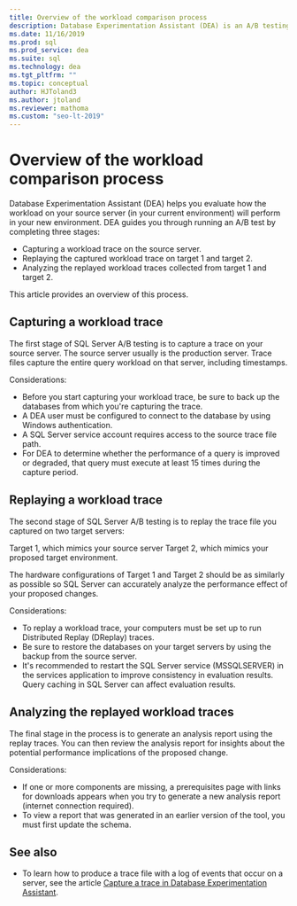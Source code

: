 ```yaml
---
title: Overview of the workload comparison process
description: Database Experimentation Assistant (DEA) is an A/B testing solution for changes in SQL Server environments, such as upgrades or new indexes.
ms.date: 11/16/2019
ms.prod: sql
ms.prod_service: dea
ms.suite: sql
ms.technology: dea
ms.tgt_pltfrm: ""
ms.topic: conceptual
author: HJToland3
ms.author: jtoland
ms.reviewer: mathoma
ms.custom: "seo-lt-2019"
---
```


# Overview of the workload comparison process

Database Experimentation Assistant (DEA) helps you evaluate how the workload on your source server (in your current environment) will perform in your new environment. DEA guides you through running an A/B test by completing three stages:

- Capturing a workload trace on the source server.
- Replaying the captured workload trace on target 1 and target 2.
- Analyzing the replayed workload traces collected from target 1 and target 2.

This article provides an overview of this process.

## Capturing a workload trace

The first stage of SQL Server A/B testing is to capture a trace on your source server. The source server usually is the production server. Trace files capture the entire query workload on that server, including timestamps.

Considerations:

- Before you start capturing your workload trace, be sure to back up the databases from which you're capturing the trace.
- A DEA user must be configured to connect to the database by using Windows authentication.
- A SQL Server service account requires access to the source trace file path.
- For DEA to determine whether the performance of a query is improved or degraded, that query must execute at least 15 times during the capture period.

## Replaying a workload trace

The second stage of SQL Server A/B testing is to replay the trace file you captured on two target servers:

Target 1, which mimics your source server
Target 2, which mimics your proposed target environment.

The hardware configurations of Target 1 and Target 2 should be as similarly as possible so SQL Server can accurately analyze the performance effect of your proposed changes.

Considerations:

- To replay a workload trace, your computers must be set up to run Distributed Replay (DReplay) traces.
- Be sure to restore the databases on your target servers by using the backup from the source server.
- It's recommended to restart the SQL Server service (MSSQLSERVER) in the services application to improve consistency in evaluation results. Query caching in SQL Server can affect evaluation results.

## Analyzing the replayed workload traces

The final stage in the process is to generate an analysis report using the replay traces. You can then review the  analysis report for insights about the potential performance implications of the proposed change.

Considerations:

- If one or more components are missing, a prerequisites page with links for downloads appears when you try to generate a new analysis report (internet connection required).
- To view a report that was generated in an earlier version of the tool, you must first update the schema.

## See also

- To learn how to produce a trace file with a log of events that occur on a server, see the article [Capture a trace in Database Experimentation Assistant](database-experimentation-assistant-capture-trace.md).